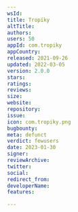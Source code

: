 ```yaml
---
wsId: 
title: Tropiky
altTitle: 
authors: 
users: 50
appId: com.tropiky
appCountry: 
released: 2021-09-26
updated: 2022-03-05
version: 2.0.0
stars: 
ratings: 
reviews: 
size: 
website: 
repository: 
issue: 
icon: com.tropiky.png
bugbounty: 
meta: defunct
verdict: fewusers
date: 2023-01-30
signer: 
reviewArchive: 
twitter: 
social: 
redirect_from: 
developerName: 
features: 

---
```


